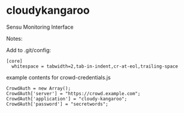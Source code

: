 cloudykangaroo
==============

Sensu Monitoring Interface

Notes:

Add to .git/config:
```
[core]
  whitespace = tabwidth=2,tab-in-indent,cr-at-eol,trailing-space
```

example contents for crowd-credentials.js
```
CrowdAuth = new Array();
CrowdAuth['server'] = "https://crowd.example.com";
CrowdAuth['application'] = "cloudy-kangaroo";
CrowdAuth['password'] = "secretwords";
```
